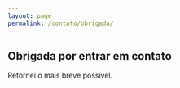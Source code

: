 ```yaml
---
layout: page
permalink: /contato/obrigada/
---
```


## Obrigada por entrar em contato

Retornei o mais breve possível.